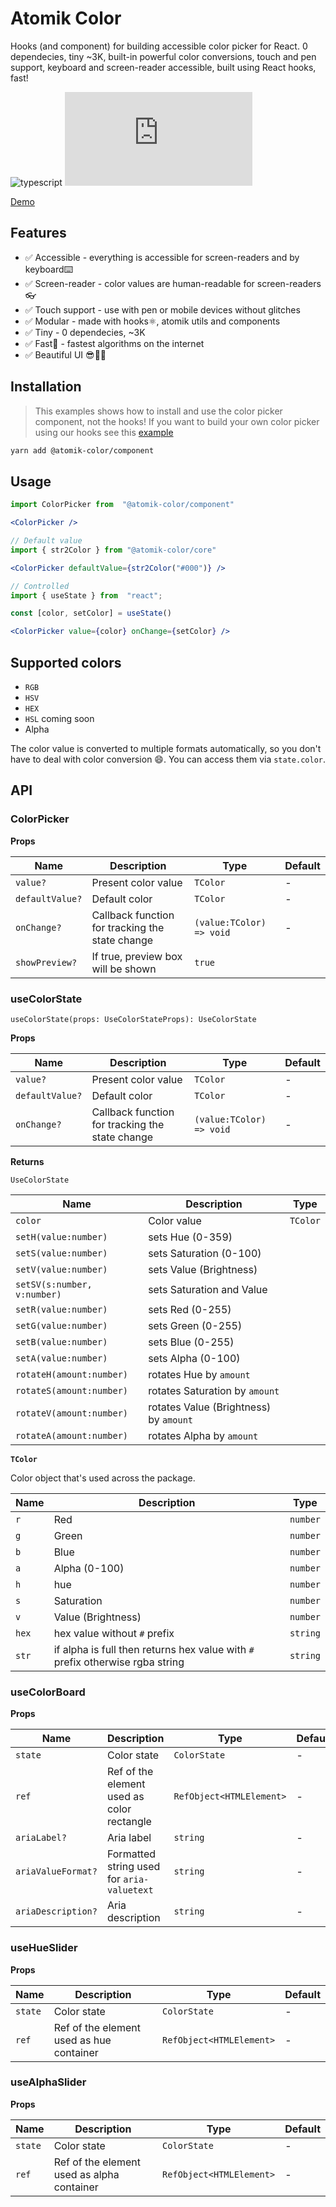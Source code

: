 # Atomik Color

Hooks (and component) for building accessible color picker for React. 0 dependecies, tiny ~3K, built-in powerful color conversions, touch and pen support, keyboard and screen-reader accessible, built using React hooks, fast!

![typescript](https://badgen.net/badge/icon/typescript?icon=typescript&label) ![gzip size](https://badgen.net/badgesize/gzip/https/unpkg.com/@atomik-color/core/dist/index.js)

[Demo](https://j3pyf.csb.app/)

## Features
- ✅ Accessible - everything is accessible for screen-readers and by keyboard⌨️
- ✅ Screen-reader - color values are human-readable for screen-readers👓
- ✅ Touch support - use with pen or mobile devices without glitches
- ✅ Modular - made with hooks⚛️, atomik utils and components
- ✅ Tiny - 0 dependecies, ~3K
- ✅ Fast🚀 - fastest algorithms on the internet
- ✅ Beautiful UI 😎🍑🚀

## Installation

> This examples shows how to install and use the color picker component, not the hooks! If you want to build your own color picker using our hooks see this [example](https://codesandbox.io/s/atomik-color-hooks-k85hw)

```bash
yarn add @atomik-color/component
```

## Usage

```jsx
import ColorPicker from  "@atomik-color/component"

<ColorPicker />

// Default value
import { str2Color } from "@atomik-color/core"

<ColorPicker defaultValue={str2Color("#000")} />

// Controlled
import { useState } from  "react";

const [color, setColor] = useState()

<ColorPicker value={color} onChange={setColor} />
```

## Supported colors

- `RGB`
- `HSV`
- `HEX`
- `HSL` coming soon
- Alpha

The color value is converted to multiple formats automatically, so you don't have to deal with color conversion 😄. You can access them via `state.color`.

## API

### ColorPicker

**Props**

| Name            | Description                                     | Type                     | Default |
| --------------- | ----------------------------------------------- | ------------------------ | ------- |
| `value?`        | Present color value                             | `TColor`                 | -       |
| `defaultValue?` | Default color                                   | `TColor`                 | -       |
| `onChange?`     | Callback function for tracking the state change | `(value:TColor) => void` | -       |
| `showPreview?`  | If true, preview box will be shown              | `true`                   |

### useColorState

`useColorState(props: UseColorStateProps): UseColorState`

**Props**

| Name            | Description                                     | Type                     | Default |
| --------------- | ----------------------------------------------- | ------------------------ | ------- |
| `value?`        | Present color value                             | `TColor`                 | -       |
| `defaultValue?` | Default color                                   | `TColor`                 | -       |
| `onChange?`     | Callback function for tracking the state change | `(value:TColor) => void` | -       |

**Returns**

`UseColorState`

| Name                        | Description                            | Type     |
| --------------------------- | -------------------------------------- | -------- |
| `color`                     | Color value                            | `TColor` |
| `setH(value:number)`        | sets Hue (0-359)                       |
| `setS(value:number)`        | sets Saturation (0-100)                |
| `setV(value:number)`        | sets Value (Brightness)                |
| `setSV(s:number, v:number)` | sets Saturation and Value              |
| `setR(value:number)`        | sets Red (0-255)                       |
| `setG(value:number)`        | sets Green (0-255)                     |
| `setB(value:number)`        | sets Blue (0-255)                      |
| `setA(value:number)`        | sets Alpha (0-100)                     |
| `rotateH(amount:number)`    | rotates Hue by `amount`                |
| `rotateS(amount:number)`    | rotates Saturation by `amount`         |
| `rotateV(amount:number)`    | rotates Value (Brightness) by `amount` |
| `rotateA(amount:number)`    | rotates Alpha by `amount`              |

**`TColor`**

Color object that's used across the package.

| Name  | Description                                                                   | Type     |
| ----- | ----------------------------------------------------------------------------- | -------- |
| `r`   | Red                                                                           | `number` |
| `g`   | Green                                                                         | `number` |
| `b`   | Blue                                                                          | `number` |
| `a`   | Alpha (0-100)                                                                 | `number` |
| `h`   | hue                                                                           | `number` |
| `s`   | Saturation                                                                    | `number` |
| `v`   | Value (Brightness)                                                            | `number` |
| `hex` | hex value without `#` prefix                                                  | `string` |
| `str` | if alpha is full then returns hex value with `#` prefix otherwise rgba string | `string` |

### useColorBoard

**Props**

| Name               | Description                                | Type                     | Default |
| ------------------ | ------------------------------------------ | ------------------------ | ------- |
| `state`            | Color state                                | `ColorState`             | -       |
| `ref`              | Ref of the element used as color rectangle | `RefObject<HTMLElement>` | -       |
| `ariaLabel?`       | Aria label                                 | `string`                 | -       |
| `ariaValueFormat?` | Formatted string used for `aria-valuetext` | `string`                 | -       |
| `ariaDescription?` | Aria description                           | `string`                 | -       |

### useHueSlider

**Props**

| Name    | Description                              | Type                     | Default |
| ------- | ---------------------------------------- | ------------------------ | ------- |
| `state` | Color state                              | `ColorState`             | -       |
| `ref`   | Ref of the element used as hue container | `RefObject<HTMLElement>` | -       |

### useAlphaSlider

**Props**

| Name    | Description                                | Type                     | Default |
| ------- | ------------------------------------------ | ------------------------ | ------- |
| `state` | Color state                                | `ColorState`             | -       |
| `ref`   | Ref of the element used as alpha container | `RefObject<HTMLElement>` | -       |
